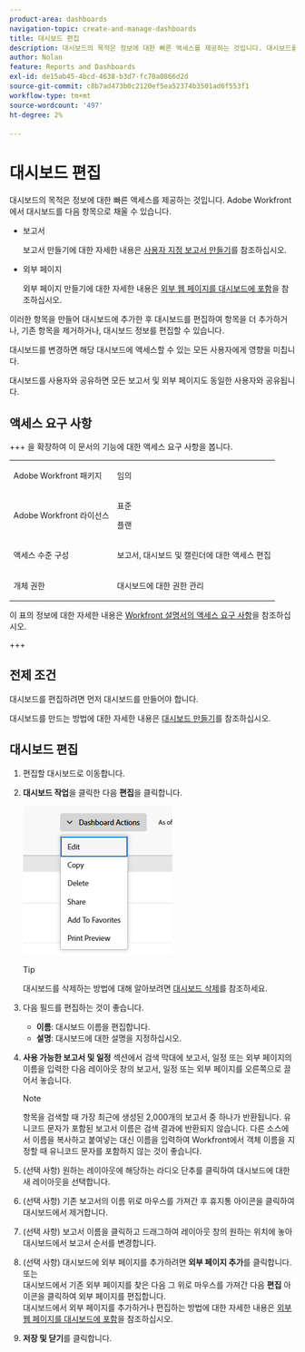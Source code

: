```yaml
---
product-area: dashboards
navigation-topic: create-and-manage-dashboards
title: 대시보드 편집
description: 대시보드의 목적은 정보에 대한 빠른 액세스를 제공하는 것입니다. 대시보드를 보고서, 달력 및 외부 페이지로 채울 수 있습니다.
author: Nolan
feature: Reports and Dashboards
exl-id: de15ab45-4bcd-4638-b3d7-fc70a0866d2d
source-git-commit: c8b7ad473b0c2120ef5ea52374b3501ad6f553f1
workflow-type: tm+mt
source-wordcount: '497'
ht-degree: 2%

---
```


# 대시보드 편집

<!-- Audited: 1/2025 -->

대시보드의 목적은 정보에 대한 빠른 액세스를 제공하는 것입니다. Adobe Workfront에서 대시보드를 다음 항목으로 채울 수 있습니다.

* 보고서

  보고서 만들기에 대한 자세한 내용은 [사용자 지정 보고서 만들기](../../../reports-and-dashboards/reports/creating-and-managing-reports/create-custom-report.md)를 참조하십시오.

* 외부 페이지

  외부 페이지 만들기에 대한 자세한 내용은 [외부 웹 페이지를 대시보드에 포함](../../../reports-and-dashboards/dashboards/creating-and-managing-dashboards/embed-external-web-page-dashboard.md)을 참조하십시오.

이러한 항목을 만들어 대시보드에 추가한 후 대시보드를 편집하여 항목을 더 추가하거나, 기존 항목을 제거하거나, 대시보드 정보를 편집할 수 있습니다.

대시보드를 변경하면 해당 대시보드에 액세스할 수 있는 모든 사용자에게 영향을 미칩니다.

대시보드를 사용자와 공유하면 모든 보고서 및 외부 페이지도 동일한 사용자와 공유됩니다.

## 액세스 요구 사항

+++ 을 확장하여 이 문서의 기능에 대한 액세스 요구 사항을 봅니다. 


<table style="table-layout:auto"> 
 <col> 
 <col> 
 <tbody> 
  <tr> 
   <td role="rowheader">Adobe Workfront 패키지</td> 
   <td> <p>임의</p> </td> 
  </tr> 
  <tr> 
   <td role="rowheader">Adobe Workfront 라이선스</td> 
   <td> 
      <p>표준</p>
      <p>플랜</p>
   </td> 
  </tr> 
  <tr> 
   <td role="rowheader">액세스 수준 구성</td> 
   <td> <p>보고서, 대시보드 및 캘린더에 대한 액세스 편집</p></td> 
  </tr>  
  <tr> 
   <td role="rowheader">개체 권한</td> 
   <td> <p>대시보드에 대한 권한 관리</p></td> 
  </tr> 
 </tbody> 
</table>

이 표의 정보에 대한 자세한 내용은 [Workfront 설명서의 액세스 요구 사항](/help/quicksilver/administration-and-setup/add-users/access-levels-and-object-permissions/access-level-requirements-in-documentation.md)을 참조하십시오.

+++

## 전제 조건

대시보드를 편집하려면 먼저 대시보드를 만들어야 합니다.

대시보드를 만드는 방법에 대한 자세한 내용은 [대시보드 만들기](../../../reports-and-dashboards/dashboards/creating-and-managing-dashboards/create-dashboard.md)를 참조하십시오.

## 대시보드 편집

1. 편집할 대시보드로 이동합니다.
1. **대시보드 작업**&#x200B;을 클릭한 다음 **편집**&#x200B;을 클릭합니다.

   ![대시보드 편집](assets/unshimmed-edit-dashboard.png)

   >[!TIP]
   >
   >대시보드를 삭제하는 방법에 대해 알아보려면 [대시보드 삭제](../../../reports-and-dashboards/dashboards/creating-and-managing-dashboards/delete-dashboard.md)를 참조하세요.

1. 다음 필드를 편집하는 것이 좋습니다.

   * **이름**: 대시보드 이름을 편집합니다.
   * **설명**: 대시보드에 대한 설명을 지정하십시오.

1. **사용 가능한 보고서 및 일정** 섹션에서 검색 막대에 보고서, 일정 또는 외부 페이지의 이름을 입력한 다음 레이아웃 창의 보고서, 일정 또는 외부 페이지를 오른쪽으로 끌어서 놓습니다.

   >[!NOTE]
   >
   >항목을 검색할 때 가장 최근에 생성된 2,000개의 보고서 중 하나가 반환됩니다. 유니코드 문자가 포함된 보고서 이름은 검색 결과에 반환되지 않습니다. 다른 소스에서 이름을 복사하고 붙여넣는 대신 이름을 입력하여 Workfront에서 객체 이름을 지정할 때 유니코드 문자를 포함하지 않는 것이 좋습니다.

1. (선택 사항) 원하는 레이아웃에 해당하는 라디오 단추를 클릭하여 대시보드에 대한 새 레이아웃을 선택합니다.
1. (선택 사항) 기존 보고서의 이름 위로 마우스를 가져간 후 휴지통 아이콘을 클릭하여 대시보드에서 제거합니다.
1. (선택 사항) 보고서 이름을 클릭하고 드래그하여 레이아웃 창의 원하는 위치에 놓아 대시보드에서 보고서 순서를 변경합니다.
1. (선택 사항) 대시보드에 외부 페이지를 추가하려면 **외부 페이지 추가**&#x200B;를 클릭합니다.\
   또는\
   대시보드에서 기존 외부 페이지를 찾은 다음 그 위로 마우스를 가져간 다음 **편집** 아이콘을 클릭하여 외부 페이지를 편집합니다.\
   대시보드에서 외부 페이지를 추가하거나 편집하는 방법에 대한 자세한 내용은 [외부 웹 페이지를 대시보드에 포함](../../../reports-and-dashboards/dashboards/creating-and-managing-dashboards/embed-external-web-page-dashboard.md)을 참조하십시오.

1. **저장 및 닫기**&#x200B;를 클릭합니다.
